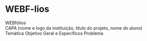 # WEBF-lios
WEBfólios<br>
CAPA (nome e logo da instituição,  título do projeto, nome do aluno)<br>
Temática
Objetivo Geral e Específicos
Problema
